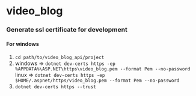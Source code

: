 # video_blog

### Generate ssl certificate for development

#### For windows
1. `cd path/to/video_blog_api/project`
2. windows => `dotnet dev-certs https -ep %APPDATA%\ASP.NET\https\video_blog.pem --format Pem --no-password`  
   linux => `dotnet dev-certs https -ep $HOME/.aspnet/https/video_blog.pem --format Pem --no-password`
3. `dotnet dev-certs https --trust`